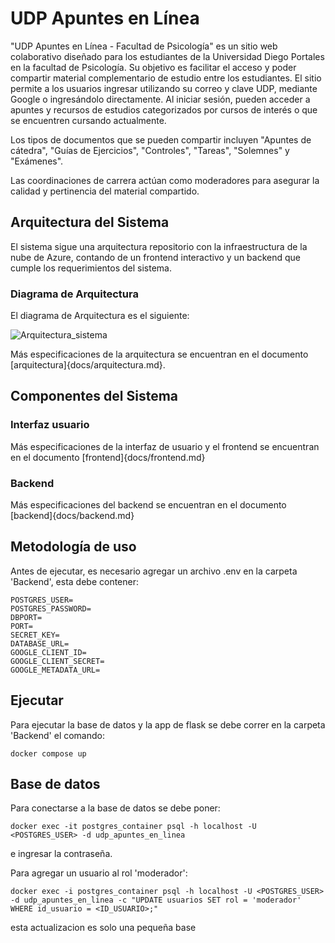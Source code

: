 # UDP Apuntes en Línea
"UDP Apuntes en Línea - Facultad de Psicología" es un sitio web colaborativo diseñado para los estudiantes de la Universidad Diego Portales en la facultad de Psicología. Su objetivo es facilitar el acceso y poder compartir material complementario de estudio entre los estudiantes. El sitio permite a los usuarios ingresar utilizando su correo y clave UDP, mediante Google o ingresándolo directamente. Al iniciar sesión, pueden acceder a apuntes y recursos de estudios categorizados por cursos de interés o que se encuentren cursando actualmente. 

Los tipos de documentos que se pueden compartir incluyen "Apuntes de cátedra", "Guías de Ejercicios", "Controles", "Tareas", "Solemnes" y "Exámenes". 

Las coordinaciones de carrera actúan como moderadores para asegurar la calidad y pertinencia del material compartido.

## Arquitectura del Sistema
El sistema sigue una arquitectura repositorio con la infraestructura de la nube de Azure, contando de un frontend interactivo y un backend que cumple los requerimientos del sistema.

### Diagrama de Arquitectura
El diagrama de Arquitectura es el siguiente:

![Arquitectura_sistema](https://github.com/user-attachments/assets/b183e393-2000-4755-ac70-37a06b775b8d)

Más especificaciones de la arquitectura se encuentran en el documento [arquitectura]{docs/arquitectura.md}.

## Componentes del Sistema
### Interfaz usuario

Más especificaciones de la interfaz de usuario y el frontend se encuentran en el documento [frontend]{docs/frontend.md}

### Backend

Más especificaciones del backend se encuentran en el documento [backend]{docs/backend.md}


## Metodología de uso

Antes de ejecutar, es necesario agregar un archivo .env en la carpeta 'Backend', esta debe contener:
```
POSTGRES_USER=
POSTGRES_PASSWORD=
DBPORT=
PORT=
SECRET_KEY=
DATABASE_URL=
GOOGLE_CLIENT_ID=
GOOGLE_CLIENT_SECRET=
GOOGLE_METADATA_URL=
```

## Ejecutar

Para ejecutar la base de datos y la app de flask se debe correr en la carpeta 'Backend' el comando:
```
docker compose up
```

## Base de datos

Para conectarse a la base de datos se debe poner:
```
docker exec -it postgres_container psql -h localhost -U <POSTGRES_USER> -d udp_apuntes_en_linea
```
e ingresar la contraseña.

Para agregar un usuario al rol 'moderador':
```
docker exec -i postgres_container psql -h localhost -U <POSTGRES_USER> -d udp_apuntes_en_linea -c "UPDATE usuarios SET rol = 'moderador' WHERE id_usuario = <ID_USUARIO>;"
```

esta actualizacion es solo una pequeña base 



